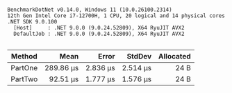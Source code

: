 ```

BenchmarkDotNet v0.14.0, Windows 11 (10.0.26100.2314)
12th Gen Intel Core i7-12700H, 1 CPU, 20 logical and 14 physical cores
.NET SDK 9.0.100
  [Host]     : .NET 9.0.0 (9.0.24.52809), X64 RyuJIT AVX2
  DefaultJob : .NET 9.0.0 (9.0.24.52809), X64 RyuJIT AVX2


```
| Method  | Mean      | Error    | StdDev   | Allocated |
|-------- |----------:|---------:|---------:|----------:|
| PartOne | 289.86 μs | 2.836 μs | 2.514 μs |      24 B |
| PartTwo |  92.51 μs | 1.777 μs | 1.576 μs |      24 B |
